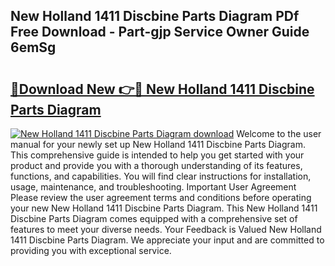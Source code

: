 ## New Holland 1411 Discbine Parts Diagram PDf Free Download - Part-gjp Service Owner Guide 6emSg

# <h2><a href="http://dfh8n7v.blite.top/?on=New+Holland+1411+Discbine+Parts+Diagram">🔗Download New 👉🔴 New Holland 1411 Discbine Parts Diagram</a></h2>

[![New Holland 1411 Discbine Parts Diagram download](https://i.imgur.com/lujVjoI.png)](http://dfh8n7v.blite.top/?on=New+Holland+1411+Discbine+Parts+Diagram)
Welcome to the user manual for your newly set up New Holland 1411 Discbine Parts Diagram. This comprehensive guide is intended to help you get started with your product and provide you with a thorough understanding of its features, functions, and capabilities. You will find clear instructions for installation, usage, maintenance, and troubleshooting. Important User Agreement Please review the user agreement terms and conditions before operating your new New Holland 1411 Discbine Parts Diagram. This New Holland 1411 Discbine Parts Diagram comes equipped with a comprehensive set of features to meet your diverse needs. Your Feedback is Valued New Holland 1411 Discbine Parts Diagram. We appreciate your input and are committed to providing you with exceptional service.
